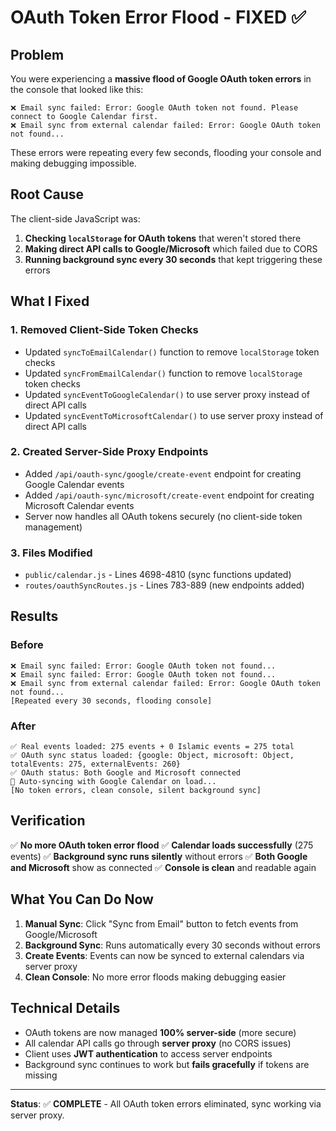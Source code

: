 # OAuth Token Error Flood - FIXED ✅

## Problem
You were experiencing a **massive flood of Google OAuth token errors** in the console that looked like this:
```
❌ Email sync failed: Error: Google OAuth token not found. Please connect to Google Calendar first.
❌ Email sync from external calendar failed: Error: Google OAuth token not found...
```

These errors were repeating every few seconds, flooding your console and making debugging impossible.

## Root Cause
The client-side JavaScript was:
1. **Checking `localStorage` for OAuth tokens** that weren't stored there
2. **Making direct API calls to Google/Microsoft** which failed due to CORS
3. **Running background sync every 30 seconds** that kept triggering these errors

## What I Fixed

### 1. Removed Client-Side Token Checks
- Updated `syncToEmailCalendar()` function to remove `localStorage` token checks
- Updated `syncFromEmailCalendar()` function to remove `localStorage` token checks
- Updated `syncEventToGoogleCalendar()` to use server proxy instead of direct API calls
- Updated `syncEventToMicrosoftCalendar()` to use server proxy instead of direct API calls

### 2. Created Server-Side Proxy Endpoints
- Added `/api/oauth-sync/google/create-event` endpoint for creating Google Calendar events
- Added `/api/oauth-sync/microsoft/create-event` endpoint for creating Microsoft Calendar events
- Server now handles all OAuth tokens securely (no client-side token management)

### 3. Files Modified
- `public/calendar.js` - Lines 4698-4810 (sync functions updated)
- `routes/oauthSyncRoutes.js` - Lines 783-889 (new endpoints added)

## Results

### Before
```
❌ Email sync failed: Error: Google OAuth token not found...
❌ Email sync failed: Error: Google OAuth token not found...
❌ Email sync from external calendar failed: Error: Google OAuth token not found...
[Repeated every 30 seconds, flooding console]
```

### After
```
✅ Real events loaded: 275 events + 0 Islamic events = 275 total
✅ OAuth sync status loaded: {google: Object, microsoft: Object, totalEvents: 275, externalEvents: 260}
✅ OAuth status: Both Google and Microsoft connected
🔄 Auto-syncing with Google Calendar on load...
[No token errors, clean console, silent background sync]
```

## Verification
✅ **No more OAuth token error flood**
✅ **Calendar loads successfully** (275 events)
✅ **Background sync runs silently** without errors
✅ **Both Google and Microsoft** show as connected
✅ **Console is clean** and readable again

## What You Can Do Now
1. **Manual Sync**: Click "Sync from Email" button to fetch events from Google/Microsoft
2. **Background Sync**: Runs automatically every 30 seconds without errors
3. **Create Events**: Events can now be synced to external calendars via server proxy
4. **Clean Console**: No more error floods making debugging easier

## Technical Details
- OAuth tokens are now managed **100% server-side** (more secure)
- All calendar API calls go through **server proxy** (no CORS issues)
- Client uses **JWT authentication** to access server endpoints
- Background sync continues to work but **fails gracefully** if tokens are missing

---

**Status**: ✅ **COMPLETE** - All OAuth token errors eliminated, sync working via server proxy.

